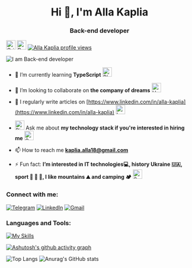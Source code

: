 <h1 align="center">Hi 👋, I'm Alla Kaplia</h1>
<h3 align="center">Back-end developer</h3>

<img src="https://raw.githubusercontent.com/Tarikul-Islam-Anik/Animated-Fluent-Emojis/master/Emojis/Smilies/Grinning%20Cat.png" alt="Grinning Cat" width="25" height="25" />   <img src="https://raw.githubusercontent.com/Tarikul-Islam-Anik/Animated-Fluent-Emojis/master/Emojis/Smilies/Revolving%20Hearts.png" alt="Revolving Hearts" width="25" height="25" />  [![Alla Kaplia profile views](https://u8views.com/api/v1/github/profiles/118439299/views/day-week-month-total-count.svg)](https://u8views.com/github/AllaKaplia)

![I am Back-end developer](https://media.licdn.com/dms/image/D4D16AQE2ITm633uhOg/profile-displaybackgroundimage-shrink_350_1400/0/1704064614376?e=1710979200&v=beta&t=kYjSDIG6xeuAG0CLVJDO8Z23VjAS1LfjIysyIycAxt4)

- 🌱 I’m currently learning **TypeScript**  <img src="https://raw.githubusercontent.com/Tarikul-Islam-Anik/Animated-Fluent-Emojis/master/Emojis/Smilies/Blue%20Heart.png" alt="Blue Heart" width="25" height="25" />

- 👯 I’m looking to collaborate on **the company of dreams**  <img src="https://raw.githubusercontent.com/Tarikul-Islam-Anik/Animated-Fluent-Emojis/master/Emojis/Smilies/Hugging%20Face.png" alt="Hugging Face" width="25" height="25" />

- 📝 I regularly write articles on [https://www.linkedin.com/in/alla-kaplia](https://www.linkedin.com/in/alla-kaplia)  <img src="https://raw.githubusercontent.com/Tarikul-Islam-Anik/Animated-Fluent-Emojis/master/Emojis/Smilies/Love%20Letter.png" alt="Love Letter" width="25" height="25" />

- <img src="https://raw.githubusercontent.com/Tarikul-Islam-Anik/Animated-Fluent-Emojis/master/Emojis/Smilies/Right%20Anger%20Bubble.png" alt="Right Anger Bubble" width="25" height="25" />   Ask me about **my technology stack if you're interested in hiring me**  <img src="https://raw.githubusercontent.com/Tarikul-Islam-Anik/Animated-Fluent-Emojis/master/Emojis/Smilies/Cat%20with%20Wry%20Smile.png" alt="Cat with Wry Smile" width="25" height="25" />

- 📫 How to reach me **kaplia.alla18@gmail.com**

- ⚡ Fun fact: **I’m interested in IT technologies💻, history Ukraine 🇺🇦, sport 🏓 🏸 🎳, I like mountains ⛰ and camping 🏕**  <img src="https://raw.githubusercontent.com/Tarikul-Islam-Anik/Animated-Fluent-Emojis/master/Emojis/Smilies/Smiling%20Face%20with%20Sunglasses.png" alt="Smiling Face with Sunglasses" width="25" height="25" />

<h3 align="left">Connect with me:</h3>

[![Telegram](https://img.shields.io/badge/Telegram-2CA5E0?style=for-the-badge&logo=telegram&logoColor=white)](https://t.me/AllaKaplia)
[![LinkedIn](https://img.shields.io/badge/LinkedIn-0077B5?style=for-the-badge&logo=linkedin&logoColor=white)](https://www.linkedin.com/in/alla-kaplia/)
[![Gmail](https://img.shields.io/badge/Gmail-D14836?style=for-the-badge&logo=gmail&logoColor=white)](mailto:kaplia.alla18@gmail.com)




<h3 align="left">Languages and Tools:</h3>

[![My Skills](https://skillicons.dev/icons?i=nodejs,js,express,mongodb,postman,git,github,ts,react,redux,html,css,sass,tailwind,vscode)](https://skillicons.dev)


[![Ashutosh's github activity graph](https://github-readme-activity-graph.vercel.app/graph?username=AllaKaplia&theme=merko)](https://github.com/ashutosh00710/github-readme-activity-graph)



![Top Langs](https://github-readme-stats.vercel.app/api/top-langs/?username=AllaKaplia&size_weight=0&count_weight=1&theme=merko)
![Anurag's GitHub stats](https://github-readme-stats.vercel.app/api?username=AllaKaplia&show_icons=true&theme=merko)
